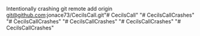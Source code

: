 Intentionally crashing
git remote add origin git@github.com:jonace73/CecilsCall.git"# CecilsCall" 
"# CecilsCallCrashes" 
"# CecilsCallCrashes" 
"# CecilsCallCrashes" 
"# CecilsCallCrashes" 
"# CecilsCallCrashes" 

